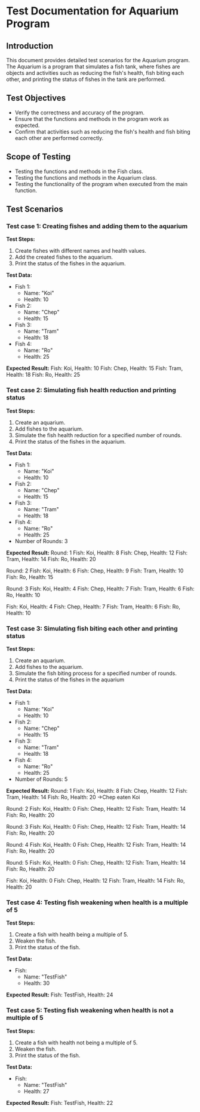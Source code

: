 # Test Documentation for Aquarium Program

## Introduction
This document provides detailed test scenarios for the Aquarium program. The Aquarium is a program that simulates a fish tank, where fishes are objects and activities such as reducing the fish's health, fish biting each other, and printing the status of fishes in the tank are performed.

## Test Objectives
- Verify the correctness and accuracy of the program.
- Ensure that the functions and methods in the program work as expected.
- Confirm that activities such as reducing the fish's health and fish biting each other are performed correctly.

## Scope of Testing
- Testing the functions and methods in the Fish class.
- Testing the functions and methods in the Aquarium class.
- Testing the functionality of the program when executed from the main function.

## Test Scenarios

### Test case 1: Creating fishes and adding them to the aquarium
**Test Steps:**
1. Create fishes with different names and health values.
2. Add the created fishes to the aquarium.
3. Print the status of the fishes in the aquarium.

**Test Data:**
- Fish 1:
  - Name: "Koi"
  - Health: 10
- Fish 2:
  - Name: "Chep"
  - Health: 15
- Fish 3:
  - Name: "Tram"
  - Health: 18
- Fish 4:
  - Name: "Ro"
  - Health: 25

**Expected Result:**
Fish: Koi, Health: 10
Fish: Chep, Health: 15
Fish: Tram, Health: 18
Fish: Ro, Health: 25


### Test case 2: Simulating fish health reduction and printing status
**Test Steps:**
1. Create an aquarium.
2. Add fishes to the aquarium.
3. Simulate the fish health reduction for a specified number of rounds.
4. Print the status of the fishes in the aquarium.

**Test Data:**
- Fish 1:
  - Name: "Koi"
  - Health: 10
- Fish 2:
  - Name: "Chep"
  - Health: 15
- Fish 3:
  - Name: "Tram"
  - Health: 18
- Fish 4:
  - Name: "Ro"
  - Health: 25
- Number of Rounds: 3

**Expected Result:**
Round: 1
Fish: Koi, Health: 8
Fish: Chep, Health: 12
Fish: Tram, Health: 14
Fish: Ro, Health: 20

Round: 2
Fish: Koi, Health: 6
Fish: Chep, Health: 9
Fish: Tram, Health: 10
Fish: Ro, Health: 15

Round: 3
Fish: Koi, Health: 4
Fish: Chep, Health: 7
Fish: Tram, Health: 6
Fish: Ro, Health: 10

Fish: Koi, Health: 4
Fish: Chep, Health: 7
Fish: Tram, Health: 6
Fish: Ro, Health: 10


### Test case 3: Simulating fish biting each other and printing status
**Test Steps:**
1. Create an aquarium.
2. Add fishes to the aquarium.
3. Simulate the fish biting process for a specified number of rounds.
4. Print the status of the fishes in the aquarium

**Test Data:**
- Fish 1:
  - Name: "Koi"
  - Health: 10
- Fish 2:
  - Name: "Chep"
  - Health: 15
- Fish 3:
  - Name: "Tram"
  - Health: 18
- Fish 4:
  - Name: "Ro"
  - Health: 25
- Number of Rounds: 5

**Expected Result:**
Round: 1
Fish: Koi, Health: 8
Fish: Chep, Health: 12
Fish: Tram, Health: 14
Fish: Ro, Health: 20
->Chep eaten Koi

Round: 2
Fish: Koi, Health: 0
Fish: Chep, Health: 12
Fish: Tram, Health: 14
Fish: Ro, Health: 20

Round: 3
Fish: Koi, Health: 0
Fish: Chep, Health: 12
Fish: Tram, Health: 14
Fish: Ro, Health: 20

Round: 4
Fish: Koi, Health: 0
Fish: Chep, Health: 12
Fish: Tram, Health: 14
Fish: Ro, Health: 20

Round: 5
Fish: Koi, Health: 0
Fish: Chep, Health: 12
Fish: Tram, Health: 14
Fish: Ro, Health: 20

Fish: Koi, Health: 0
Fish: Chep, Health: 12
Fish: Tram, Health: 14
Fish: Ro, Health: 20


### Test case 4: Testing fish weakening when health is a multiple of 5
**Test Steps:**
1. Create a fish with health being a multiple of 5.
2. Weaken the fish.
3. Print the status of the fish.

**Test Data:**
- Fish:
  - Name: "TestFish"
  - Health: 30

**Expected Result:**
Fish: TestFish, Health: 24


### Test case 5: Testing fish weakening when health is not a multiple of 5
**Test Steps:**
1. Create a fish with health not being a multiple of 5.
2. Weaken the fish.
3. Print the status of the fish.

**Test Data:**
- Fish:
  - Name: "TestFish"
  - Health: 27

**Expected Result:**
Fish: TestFish, Health: 22


